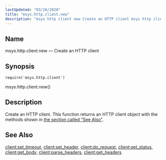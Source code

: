 ```yaml
---
lastUpdated: "03/26/2020"
title: "msys.http.client.new"
description: "msys http client new Create an HTTP client msys http client new Create an HTTP client This function returns an HTTP client object with the methods shown in the section called See Also client set timeout client set header client do request client get status client get body client parse..."
---
```


<a name="lua.ref.msys.http.client.new"></a> 
## Name

msys.http.client.new — Create an HTTP client

<a name="idp23782320"></a> 
## Synopsis

`require('msys.http.client')`

msys.http.client.new()

<a name="idp23784592"></a> 
## Description

Create an HTTP client. This function returns an HTTP client object with the methods shown in [the section called “See Also”](/momentum/3/3-reference/3-reference-lua-ref-msys-http-client-new#lua.ref.msys.http.client.new.see_also).

<a name="lua.ref.msys.http.client.new.see_also"></a> 
## See Also

[client:set_timeout](/momentum/3/3-reference/3-reference-lua-ref-client-set-timeout), [client:set_header](/momentum/3/3-reference/3-reference-lua-ref-client-set-header), [client:do_request](/momentum/3/3-reference/3-reference-lua-ref-client-do-request), [client:get_status](/momentum/3/3-reference/3-reference-lua-ref-client-get-status), [client:get_body](/momentum/3/3-reference/3-reference-lua-ref-client-get-body), [client:parse_headers](/momentum/3/3-reference/3-reference-lua-ref-client-parse-headers), [client:get_headers](/momentum/3/3-reference/3-reference-lua-ref-client-get-headers)